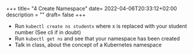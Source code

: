 +++
title= "4 Create Namespace"
date= 2022-04-06T20:33:12+02:00
description = ""
draft= false
+++

- Run `kubectl create ns studentx` where x is replaced with your student number (See cli if in doubt)
- Run `kubectl get ns` and see that your namespace has been created
- Talk in class, about the concept of a Kubernetes namespace
